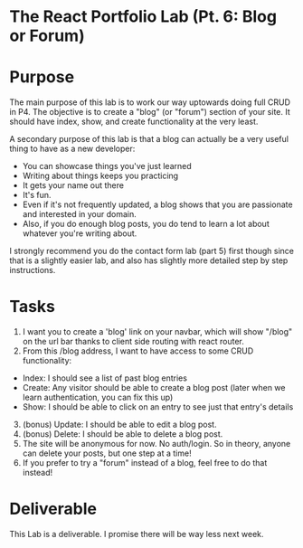 # The React Portfolio Lab (Pt. 6: Blog or Forum)

# Purpose

The main purpose of this lab is to work our way uptowards doing full CRUD in P4. The objective is to create a "blog" (or "forum") section of your site. It should have index, show, and create functionality at the very least.

A secondary purpose of this lab is that a blog can actually be a very useful thing to have as a new developer:
  - You can showcase things you've just learned
  - Writing about things keeps you practicing
  - It gets your name out there
  - It's fun.
  - Even if it's not frequently updated, a blog shows that you are passionate and interested in your domain.
  - Also, if you do enough blog posts, you do tend to learn a lot about whatever you're writing about.

I strongly recommend you do the contact form lab (part 5) first though since that is a slightly easier lab, and also has slightly more detailed step by step instructions.

# Tasks

1. I want you to create a 'blog' link on your navbar, which will show "/blog" on the url bar thanks to client side routing with react router.
2. From this /blog address, I want to have access to some CRUD functionality:
  - Index: I should see a list of past blog entries
  - Create: Any visitor should be able to create a blog post (later when we learn authentication, you can fix this up)
  - Show: I should be able to click on an entry to see just that entry's details
3. (bonus) Update: I should be able to edit a blog post.
4. (bonus) Delete: I should be able to delete a blog post.
5. The site will be anonymous for now. No auth/login. So in theory, anyone can delete your posts, but one step at a time!
6. If you prefer to try a "forum" instead of a blog, feel free to do that instead!

# Deliverable

This Lab is a deliverable. I promise there will be way less next week.
